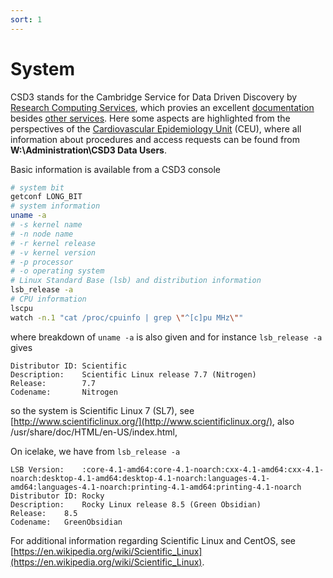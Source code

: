 ```yaml
---
sort: 1
---
```


# System

CSD3 stands for the Cambridge Service for Data Driven Discovery by [Research Computing Services](https://www.csd3.cam.ac.uk/), which provies an excellent [documentation](https://docs.hpc.cam.ac.uk/hpc/) besides [other services](https://www.hpc.cam.ac.uk/).
Here some aspects are highlighted from the perspectives of the [Cardiovascular Epidemiology Unit](https://www.phpc.cam.ac.uk/ceu/) (CEU), where all information about procedures and access requests can be found from **W:\Administration\CSD3 Data Users**.

Basic information is available from a CSD3 console

```bash
# system bit
getconf LONG_BIT
# system information
uname -a
# -s kernel name
# -n node name
# -r kernel release
# -v kernel version
# -p processor
# -o operating system
# Linux Standard Base (lsb) and distribution information
lsb_release -a
# CPU information
lscpu
watch -n.1 "cat /proc/cpuinfo | grep \"^[c]pu MHz\""
```

where breakdown of `uname -a` is also given and for instance `lsb_release -a` gives

```
Distributor ID: Scientific
Description:    Scientific Linux release 7.7 (Nitrogen)
Release:        7.7
Codename:       Nitrogen
```

so the system is Scientific Linux 7 (SL7), see [http://www.scientificlinux.org/](http://www.scientificlinux.org/), also /usr/share/doc/HTML/en-US/index.html,

On icelake, we have from `lsb_release -a`

```
LSB Version:	:core-4.1-amd64:core-4.1-noarch:cxx-4.1-amd64:cxx-4.1-noarch:desktop-4.1-amd64:desktop-4.1-noarch:languages-4.1-amd64:languages-4.1-noarch:printing-4.1-amd64:printing-4.1-noarch
Distributor ID:	Rocky
Description:	Rocky Linux release 8.5 (Green Obsidian)
Release:	8.5
Codename:	GreenObsidian
```

For additional information regarding Scientific Linux and CentOS, see [https://en.wikipedia.org/wiki/Scientific_Linux](https://en.wikipedia.org/wiki/Scientific_Linux).
